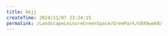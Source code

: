 ```yaml
---
title: kkjj
createTime: 2024/11/07 23:24:15
permalink: /LandscapeLeisureGreenSpace/GreePark/G9X9wekN/
---
```

